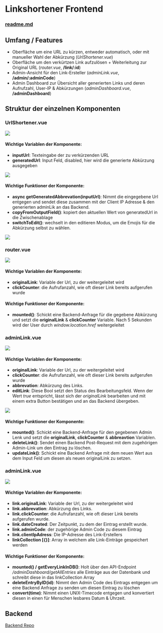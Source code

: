 # Linkshortener Frontend
### [readme.md](https://pbs.twimg.com/media/E4crkNtXoAckZU1?format=jpg&name=medium)

## Umfang / Features

- Oberfläche um eine URL zu kürzen, entweder automatisch, oder mit manueller Wahl der Abkürzung (*UrlShortener.vue*)
- Oberfläche um den verkürtzen Link aufzulösen + Weiterleitung zur Original URL (*router.vue*, **/link/:id**) 
- Admin-Ansicht für den Link-Ersteller (*adminLink.vue*, **/admin/:adminCode**)
- Admin Dashboard zur Übersicht aller generierten Links und deren Aufrufzahl, User-IP & Abkürzungen (*adminDashboard.vue*, **/adminDashboard**)

## Struktur der einzelnen Komponenten 

### UrlShortener.vue
<img src="https://i.ibb.co/j4bJtqd/expo.png"/>

#### Wichtige Variablen der Komponente: 
 - **inputUrl**: Texteingabe der zu verkürzenden URL 
 - **generatedUrl**: Input Feld, disabled, hier wird die generierte Abkürzung ausgegeben
<img src="https://i.ibb.co/28KjrwH/Bild-2021-07-09-134407.png"/>

#### Wichtige Funktioner der Komponente: 
- **async getGeneratedAbbrevation(inputUrl)**: Nimmt die eingegebene Url entgegen und sendet diese zusammen mit der Client IP Adresse & den generierten adminLik an das Backend.
- **copyFromOutputField()**: kopiert den aktuellen Wert von generatedUrl in die Zwischenablage
- **switchToEdit()**: wechselt in den editieren Modus, um die Emojis für die Abkürzung selbst zu wählen.
<img src="https://i.ibb.co/znXh467/Bild-2021-07-09-134934.png"/>

### router.vue
<img src="https://i.ibb.co/N1Ng51R/routerE.png"/>

#### Wichtige Variablen der Komponente: 
 - **originalLink**: Variable der Url, zu der weitergeleitet wird
 - **clickCounter**: die Aufrufanzahl, wie oft dieser Link bereits aufgerufen wurde

#### Wichtige Funktioner der Komponente: 
- **mounted()**: Schickt eine Backend-Anfrage für die gegebene Abkürzung und setzt die **originalLink** & **clickCounter** Variable. Nach 5 Sekunden wird der User durch *window.location.href* weitergeleitet


### adminLink.vue
<img src="https://i.ibb.co/ngVmWPs/admin-Oage-Ed.png"/>

#### Wichtige Variablen der Komponente: 
 - **originalLink**: Variable der Url, zu der weitergeleitet wird
 - **clickCounter**: die Aufrufanzahl, wie oft dieser Link bereits aufgerufen wurde
 - **abbrevation**: Abkürzung des Links. 
 - **editLink**: Diese Bool setzt den Status des Bearbeitungsfeld. Wenn der Wert *true* entspricht, lässt sich der *originalLink* bearbeiten und mit einem extra Button bestätigen und an das Backend übergeben.
<img src="https://i.ibb.co/DQ0qjYk/Bild-2021-07-09-151900.png"/>

#### Wichtige Funktioner der Komponente: 
- **mounted()**: Schickt eine Backend-Anfrage für den gegebenen Admin Lenk und setzt die **originalLink**, **clickCounter** & **abbreavtion** Variablen.
- **deleteLink()**: Sendet einen Backend Post-Request mit dem zugehörigen Admin-Link um den Eintrag zu löschen. 
- **updateLink()**: Schickt eine Backend Anfrage mit dem neuen Wert aus dem Input Feld um diesen als neuen originalLink zu setzen. 


### adminLink.vue 
<img src="https://i.ibb.co/ZdNbTqN/admin-Dashboard-Ed.png"/>

#### Wichtige Variablen der Komponente: 
 - **link.originalLink**: Variable der Url, zu der weitergeleitet wird
 - **link.abbrevation**: Abkürzung des Links. 
 - **link.clickCounter**: die Aufrufanzahl, wie oft dieser Link bereits aufgerufen wurde.
 - **link.dateCreated**: Der Zeitpunkt, zu dem der Eintrag erstellt wurde.
 - **link.adminCode**: der zugehörige Admin Code zu diesem Eintrag
 - **link.clientIpAdress**: Die IP-Adresse des Link-Erstellers
 - **linkCollection [{}]**: Array in welchem alle Link-Einträge gespeichert werden


#### Wichtige Funktioner der Komponente: 
- **mounted() / getEveryLinkInDB()**: Holt über den API-Endpoint */adminDashboard/getAllEntries* alle Einträge aus der Datenbank und schreibt diese in das linkCollection Array
- **deleteEntryByID(id)**: Nimmt den Admin Code des Eintrags entgegen um eine Backend Anfrage zu senden um diesen Eintrag zu löschen
- **convert(time)**: Nimmt einen UNIX-Timecode entgegen und konvertiert diesen in einen für Menschen lesbares Datum & Uhrzeit.


## Backend 
[Backend Repo](https://github.com/hfg-joschua-r/link-shortener-backend/tree/Abgabe)
